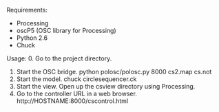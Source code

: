 Requirements:
* Processing
* oscP5 (OSC library for Processing)
* Python 2.6
* Chuck

Usage:
0. Go to the project directory.
1. Start the OSC bridge.
python polosc/polosc.py 8000 cs2.map cs.not
2. Start the model.
chuck circlesequencer.ck
3. Start the view.
Open up the csview directory using Processing.
4. Go to the controller URL in a web browser. 
http://HOSTNAME:8000/cscontrol.html
